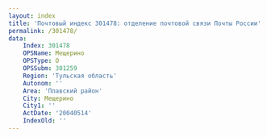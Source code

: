 ```yaml
---
layout: index
title: 'Почтовый индекс 301478: отделение почтовой связи Почты России'
permalink: /301478/
data:
    Index: 301478
    OPSName: Мещерино
    OPSType: О
    OPSSubm: 301259
    Region: 'Тульская область'
    Autonom: ''
    Area: 'Плавский район'
    City: Мещерино
    City1: ''
    ActDate: '20040514'
    IndexOld: ''
---
```

